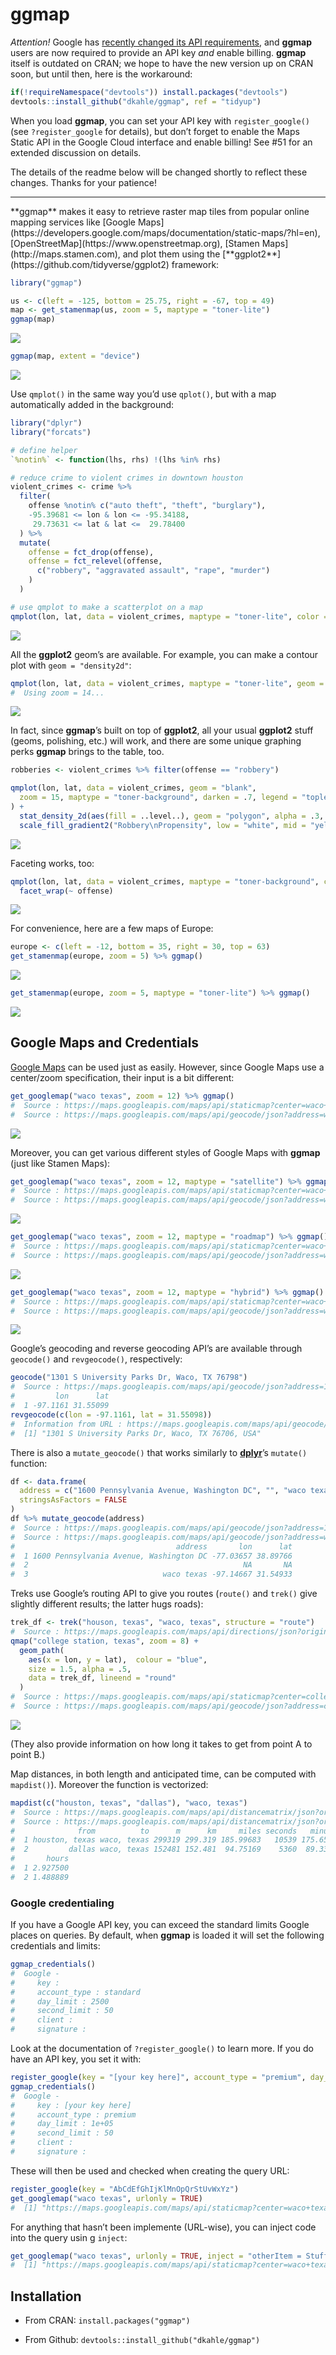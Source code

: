 <!-- README.md is generated from README.Rmd. Please edit that file -->
ggmap
=====

*Attention!* Google has [recently changed its API
requirements](https://developers.google.com/maps/documentation/geocoding/usage-and-billing),
and **ggmap** users are now required to provide an API key *and* enable
billing. **ggmap** itself is outdated on CRAN; we hope to have the new
version up on CRAN soon, but until then, here is the workaround:

``` r
if(!requireNamespace("devtools")) install.packages("devtools")
devtools::install_github("dkahle/ggmap", ref = "tidyup")
```

When you load **ggmap**, you can set your API key with
`register_google()` (see `?register_google` for details), but don’t
forget to enable the Maps Static API in the Google Cloud interface and
enable billing! See \#51 for an extended discussion on details.

The details of the readme below will be changed shortly to reflect these
changes. Thanks for your patience!

<hr>
**ggmap** makes it easy to retrieve raster map tiles from popular online
mapping services like [Google
Maps](https://developers.google.com/maps/documentation/static-maps/?hl=en),
[OpenStreetMap](https://www.openstreetmap.org), [Stamen
Maps](http://maps.stamen.com), and plot them using the
[**ggplot2**](https://github.com/tidyverse/ggplot2) framework:

``` r
library("ggmap")

us <- c(left = -125, bottom = 25.75, right = -67, top = 49)
map <- get_stamenmap(us, zoom = 5, maptype = "toner-lite")
ggmap(map)
```

![](tools/README-maptypes-1.png)

``` r
ggmap(map, extent = "device")
```

![](tools/README-maptypes-2.png)

Use `qmplot()` in the same way you’d use `qplot()`, but with a map
automatically added in the background:

``` r
library("dplyr")
library("forcats")

# define helper
`%notin%` <- function(lhs, rhs) !(lhs %in% rhs)

# reduce crime to violent crimes in downtown houston
violent_crimes <- crime %>% 
  filter(
    offense %notin% c("auto theft", "theft", "burglary"),
    -95.39681 <= lon & lon <= -95.34188,
     29.73631 <= lat & lat <=  29.78400
  ) %>% 
  mutate(
    offense = fct_drop(offense),
    offense = fct_relevel(offense, 
      c("robbery", "aggravated assault", "rape", "murder")
    )
  )

# use qmplot to make a scatterplot on a map
qmplot(lon, lat, data = violent_crimes, maptype = "toner-lite", color = I("red"))
```

![](tools/README-qmplot-1.png)

All the **ggplot2** geom’s are available. For example, you can make a
contour plot with `geom = "density2d"`:

``` r
qmplot(lon, lat, data = violent_crimes, maptype = "toner-lite", geom = "density2d", color = I("red"))
#  Using zoom = 14...
```

![](tools/README-qmplot2-1.png)

In fact, since **ggmap**’s built on top of **ggplot2**, all your usual
**ggplot2** stuff (geoms, polishing, etc.) will work, and there are some
unique graphing perks **ggmap** brings to the table, too.

``` r
robberies <- violent_crimes %>% filter(offense == "robbery")

qmplot(lon, lat, data = violent_crimes, geom = "blank", 
  zoom = 15, maptype = "toner-background", darken = .7, legend = "topleft"
) +
  stat_density_2d(aes(fill = ..level..), geom = "polygon", alpha = .3, color = NA) +
  scale_fill_gradient2("Robbery\nPropensity", low = "white", mid = "yellow", high = "red", midpoint = 650)
```

![](tools/README-styling-1.png)

Faceting works, too:

``` r
qmplot(lon, lat, data = violent_crimes, maptype = "toner-background", color = offense) + 
  facet_wrap(~ offense)
```

![](tools/README-faceting-1.png)

For convenience, here are a few maps of Europe:

``` r
europe <- c(left = -12, bottom = 35, right = 30, top = 63)
get_stamenmap(europe, zoom = 5) %>% ggmap()
```

![](tools/README-europe-1.png)

``` r
get_stamenmap(europe, zoom = 5, maptype = "toner-lite") %>% ggmap()
```

![](tools/README-europe-2.png)

Google Maps and Credentials
---------------------------

[Google Maps](http://developers.google.com/maps/terms) can be used just
as easily. However, since Google Maps use a center/zoom specification,
their input is a bit different:

``` r
get_googlemap("waco texas", zoom = 12) %>% ggmap()
#  Source : https://maps.googleapis.com/maps/api/staticmap?center=waco+texas&zoom=12&size=640x640&scale=2&maptype=terrain
#  Source : https://maps.googleapis.com/maps/api/geocode/json?address=waco%20texas
```

![](tools/README-google_maps-1.png)

Moreover, you can get various different styles of Google Maps with
**ggmap** (just like Stamen Maps):

``` r
get_googlemap("waco texas", zoom = 12, maptype = "satellite") %>% ggmap()
#  Source : https://maps.googleapis.com/maps/api/staticmap?center=waco+texas&zoom=12&size=640x640&scale=2&maptype=satellite
#  Source : https://maps.googleapis.com/maps/api/geocode/json?address=waco%20texas
```

![](tools/README-google_styles-1.png)

``` r
get_googlemap("waco texas", zoom = 12, maptype = "roadmap") %>% ggmap()
#  Source : https://maps.googleapis.com/maps/api/staticmap?center=waco+texas&zoom=12&size=640x640&scale=2&maptype=roadmap
#  Source : https://maps.googleapis.com/maps/api/geocode/json?address=waco%20texas
```

![](tools/README-google_styles-2.png)

``` r
get_googlemap("waco texas", zoom = 12, maptype = "hybrid") %>% ggmap()
#  Source : https://maps.googleapis.com/maps/api/staticmap?center=waco+texas&zoom=12&size=640x640&scale=2&maptype=hybrid
#  Source : https://maps.googleapis.com/maps/api/geocode/json?address=waco%20texas
```

![](tools/README-google_styles-3.png)

Google’s geocoding and reverse geocoding API’s are available through
`geocode()` and `revgeocode()`, respectively:

``` r
geocode("1301 S University Parks Dr, Waco, TX 76798")
#  Source : https://maps.googleapis.com/maps/api/geocode/json?address=1301%20S%20University%20Parks%20Dr%2C%20Waco%2C%20TX%2076798
#         lon      lat
#  1 -97.1161 31.55099
revgeocode(c(lon = -97.1161, lat = 31.55098))
#  Information from URL : https://maps.googleapis.com/maps/api/geocode/json?latlng=31.55098,-97.1161
#  [1] "1301 S University Parks Dr, Waco, TX 76706, USA"
```

There is also a `mutate_geocode()` that works similarly to
[**dplyr**](https://github.com/hadley/dplyr)’s `mutate()` function:

``` r
df <- data.frame(
  address = c("1600 Pennsylvania Avenue, Washington DC", "", "waco texas"),
  stringsAsFactors = FALSE
)
df %>% mutate_geocode(address)
#  Source : https://maps.googleapis.com/maps/api/geocode/json?address=1600%20Pennsylvania%20Avenue%2C%20Washington%20DC
#  Source : https://maps.googleapis.com/maps/api/geocode/json?address=waco%20texas
#                                    address       lon      lat
#  1 1600 Pennsylvania Avenue, Washington DC -77.03657 38.89766
#  2                                                NA       NA
#  3                              waco texas -97.14667 31.54933
```

Treks use Google’s routing API to give you routes (`route()` and
`trek()` give slightly different results; the latter hugs roads):

``` r
trek_df <- trek("houson, texas", "waco, texas", structure = "route")
#  Source : https://maps.googleapis.com/maps/api/directions/json?origin=houson%2C%20texas&destination=waco%2C%20texas&mode=driving&units=metric&alternatives=false
qmap("college station, texas", zoom = 8) +
  geom_path(
    aes(x = lon, y = lat),  colour = "blue",
    size = 1.5, alpha = .5,
    data = trek_df, lineend = "round"
  )
#  Source : https://maps.googleapis.com/maps/api/staticmap?center=college+station,+texas&zoom=8&size=640x640&scale=2&maptype=terrain&language=en-EN
#  Source : https://maps.googleapis.com/maps/api/geocode/json?address=college%20station%2C%20texas
```

![](tools/README-route_trek-1.png)

(They also provide information on how long it takes to get from point A
to point B.)

Map distances, in both length and anticipated time, can be computed with
`mapdist()`). Moreover the function is vectorized:

``` r
mapdist(c("houston, texas", "dallas"), "waco, texas")
#  Source : https://maps.googleapis.com/maps/api/distancematrix/json?origins=dallas&destinations=waco%2C%20texas&mode=driving&language=en-EN
#  Source : https://maps.googleapis.com/maps/api/distancematrix/json?origins=houston%2C%20texas&destinations=waco%2C%20texas&mode=driving&language=en-EN
#              from          to      m      km     miles seconds   minutes
#  1 houston, texas waco, texas 299319 299.319 185.99683   10539 175.65000
#  2         dallas waco, texas 152481 152.481  94.75169    5360  89.33333
#       hours
#  1 2.927500
#  2 1.488889
```

### Google credentialing

If you have a Google API key, you can exceed the standard limits Google
places on queries. By default, when **ggmap** is loaded it will set the
following credentials and limits:

``` r
ggmap_credentials()
#  Google - 
#     key :  
#     account_type : standard 
#     day_limit : 2500 
#     second_limit : 50 
#     client :  
#     signature :
```

Look at the documentation of `?register_google()` to learn more. If you
do have an API key, you set it with:

``` r
register_google(key = "[your key here]", account_type = "premium", day_limit = 100000)
ggmap_credentials()
#  Google - 
#     key : [your key here] 
#     account_type : premium 
#     day_limit : 1e+05 
#     second_limit : 50 
#     client :  
#     signature :
```

These will then be used and checked when creating the query URL:

``` r
register_google(key = "AbCdEfGhIjKlMnOpQrStUvWxYz")
get_googlemap("waco texas", urlonly = TRUE)
#  [1] "https://maps.googleapis.com/maps/api/staticmap?center=waco+texas&zoom=10&size=640x640&scale=2&maptype=terrain&key=AbCdEfGhIjKlMnOpQrStUvWxYz"
```

For anything that hasn’t been implemente (URL-wise), you can inject code
into the query usin g `inject`:

``` r
get_googlemap("waco texas", urlonly = TRUE, inject = "otherItem = Stuff")
#  [1] "https://maps.googleapis.com/maps/api/staticmap?center=waco+texas&zoom=10&size=640x640&scale=2&maptype=terrain&key=AbCdEfGhIjKlMnOpQrStUvWxYz&otherItem%20=%20Stuff"
```

Installation
------------

-   From CRAN: `install.packages("ggmap")`

-   From Github: `devtools::install_github("dkahle/ggmap")`
